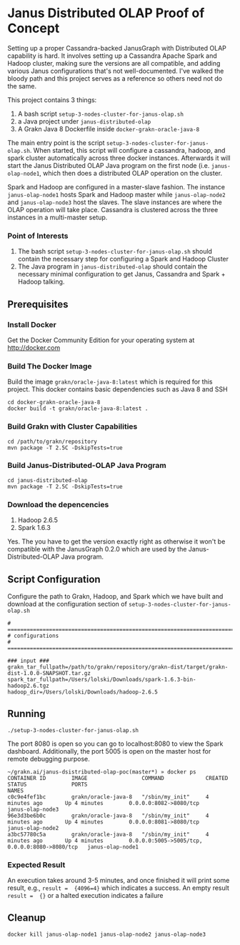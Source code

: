 # Janus Distributed OLAP Proof of Concept
Setting up a proper Cassandra-backed JanusGraph with Distributed OLAP capability is hard. It involves setting up a Cassandra Apache Spark and Hadoop cluster, making sure the versions are all compatible, and adding various Janus configurations that's not well-documented. I've walked the bloody path and this project serves as a reference so others need not do the same.

This project contains 3 things:
1. A bash script `setup-3-nodes-cluster-for-janus-olap.sh`
2. a Java project under `janus-distributed-olap`
3. A Grakn Java 8 Dockerfile inside `docker-grakn-oracle-java-8`

The main entry point is the script `setup-3-nodes-cluster-for-janus-olap.sh`. When started, this script will configure a cassandra, hadoop, and spark cluster automatically across three docker instances. Afterwards it will start the Janus Distributed OLAP Java program on the first node (i.e. `janus-olap-node1`, which then does a distributed OLAP operation on the cluster.

Spark and Hadoop are configured in a master-slave fashion. The instance `janus-olap-node1` hosts Spark and Hadoop master while `janus-olap-node2` and `janus-olap-node3` host the slaves. The slave instances are where the OLAP operation will take place. Cassandra is clustered across the three instances in a multi-master setup.

### Point of Interests
1. The bash script `setup-3-nodes-cluster-for-janus-olap.sh` should contain the necessary step for configuring a Spark and Hadoop Cluster
2. The Java program in `janus-distributed-olap` should contain the necessary minimal configuration to get Janus, Cassandra and Spark + Hadoop talking.

## Prerequisites
### Install Docker
Get the Docker Community Edition for your operating system at http://docker.com

### Build The Docker Image
Build the image `grakn/oracle-java-8:latest` which is required for this project. This docker contains basic dependencies such as Java 8 and SSH
```
cd docker-grakn-oracle-java-8
docker build -t grakn/oracle-java-8:latest .
```

### Build Grakn with Cluster Capabilities
```
cd /path/to/grakn/repository
mvn package -T 2.5C -DskipTests=true
```

### Build Janus-Distributed-OLAP Java Program
```
cd janus-distributed-olap
mvn package -T 2.5C -DskipTests=true
```

### Download the depencencies
1. Hadoop 2.6.5
2. Spark 1.6.3

Yes. The you have to get the version exactly right as otherwise it won't be compatible with the JanusGraph 0.2.0 which are used by the Janus-Distributed-OLAP Java program.

## Script Configuration
Configure the path to Grakn, Hadoop, and Spark which we have built and download at the configuration section of `setup-3-nodes-cluster-for-janus-olap.sh`
```
# ====================================================================================
# configurations
# ====================================================================================

### input ###
grakn_tar_fullpath=/path/to/grakn/repository/grakn-dist/target/grakn-dist-1.0.0-SNAPSHOT.tar.gz
spark_tar_fullpath=/Users/lolski/Downloads/spark-1.6.3-bin-hadoop2.6.tgz
hadoop_dir=/Users/lolski/Downloads/hadoop-2.6.5
```

## Running
```
./setup-3-nodes-cluster-for-janus-olap.sh
```

The port 8080 is open so you can go to localhost:8080 to view the Spark dashboard. Additionally, the port 5005 is open on the master host for remote debugging purpose.
```
~/grakn.ai/janus-dsistributed-olap-poc(master*) » docker ps
CONTAINER ID        IMAGE                 COMMAND             CREATED             STATUS              PORTS                                            NAMES
c0c9e4fef1bc        grakn/oracle-java-8   "/sbin/my_init"     4 minutes ago       Up 4 minutes        0.0.0.0:8082->8080/tcp                           janus-olap-node3
96e3d3be6b0c        grakn/oracle-java-8   "/sbin/my_init"     4 minutes ago       Up 4 minutes        0.0.0.0:8081->8080/tcp                           janus-olap-node2
a3bc57780c5a        grakn/oracle-java-8   "/sbin/my_init"     4 minutes ago       Up 4 minutes        0.0.0.0:5005->5005/tcp, 0.0.0.0:8080->8080/tcp   janus-olap-node1
```

### Expected Result
An execution takes around 3-5 minutes, and once finished it will print some result, e.g., `result =  {4096=4}` which indicates a success. An empty result `result =  {}` or a halted execution indicates a failure

## Cleanup
`docker kill janus-olap-node1 janus-olap-node2 janus-olap-node3`
